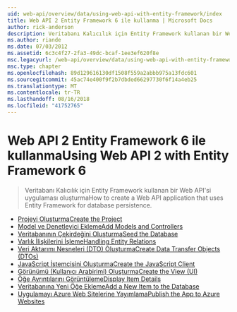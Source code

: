 ```yaml
---
uid: web-api/overview/data/using-web-api-with-entity-framework/index
title: Web API 2 Entity Framework 6 ile kullanma | Microsoft Docs
author: rick-anderson
description: Veritabanı Kalıcılık için Entity Framework kullanan bir Web API'si uygulaması oluşturma
ms.author: riande
ms.date: 07/03/2012
ms.assetid: 6c3c4f27-2fa3-49dc-bcaf-1ee3ef620f8e
msc.legacyurl: /web-api/overview/data/using-web-api-with-entity-framework
msc.type: chapter
ms.openlocfilehash: 89d129616130df1508f559a2abbb975a13fdc601
ms.sourcegitcommit: 45ac74e400f9f2b7dbded66297730f6f14a4eb25
ms.translationtype: MT
ms.contentlocale: tr-TR
ms.lasthandoff: 08/16/2018
ms.locfileid: "41752765"
---
```

<a name="using-web-api-2-with-entity-framework-6"></a><span data-ttu-id="79179-103">Web API 2 Entity Framework 6 ile kullanma</span><span class="sxs-lookup"><span data-stu-id="79179-103">Using Web API 2 with Entity Framework 6</span></span>
====================
> <span data-ttu-id="79179-104">Veritabanı Kalıcılık için Entity Framework kullanan bir Web API'si uygulaması oluşturma</span><span class="sxs-lookup"><span data-stu-id="79179-104">How to create a Web API application that uses Entity Framework for database persistence.</span></span>


- [<span data-ttu-id="79179-105">Projeyi Oluşturma</span><span class="sxs-lookup"><span data-stu-id="79179-105">Create the Project</span></span>](part-1.md)
- [<span data-ttu-id="79179-106">Model ve Denetleyici Ekleme</span><span class="sxs-lookup"><span data-stu-id="79179-106">Add Models and Controllers</span></span>](part-2.md)
- [<span data-ttu-id="79179-107">Veritabanının Çekirdeğini Oluşturma</span><span class="sxs-lookup"><span data-stu-id="79179-107">Seed the Database</span></span>](part-3.md)
- [<span data-ttu-id="79179-108">Varlık İlişkilerini İşleme</span><span class="sxs-lookup"><span data-stu-id="79179-108">Handling Entity Relations</span></span>](part-4.md)
- [<span data-ttu-id="79179-109">Veri Aktarımı Nesneleri (DTO) Oluşturma</span><span class="sxs-lookup"><span data-stu-id="79179-109">Create Data Transfer Objects (DTOs)</span></span>](part-5.md)
- [<span data-ttu-id="79179-110">JavaScript İstemcisini Oluşturma</span><span class="sxs-lookup"><span data-stu-id="79179-110">Create the JavaScript Client</span></span>](part-6.md)
- [<span data-ttu-id="79179-111">Görünümü (Kullanıcı Arabirimi) Oluşturma</span><span class="sxs-lookup"><span data-stu-id="79179-111">Create the View (UI)</span></span>](part-7.md)
- [<span data-ttu-id="79179-112">Öğe Ayrıntılarını Görüntüleme</span><span class="sxs-lookup"><span data-stu-id="79179-112">Display Item Details</span></span>](part-8.md)
- [<span data-ttu-id="79179-113">Veritabanına Yeni Öğe Ekleme</span><span class="sxs-lookup"><span data-stu-id="79179-113">Add a New Item to the Database</span></span>](part-9.md)
- [<span data-ttu-id="79179-114">Uygulamayı Azure Web Sitelerine Yayımlama</span><span class="sxs-lookup"><span data-stu-id="79179-114">Publish the App to Azure Websites</span></span>](part-10.md)
